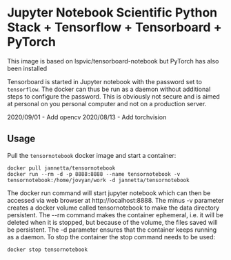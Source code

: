 # Jupyter Notebook Scientific Python Stack + Tensorflow + Tensorboard + PyTorch

This image is based on lspvic/tensorboard-notebook but PyTorch has also been installed

Tensorboard is started in Jupyter notebook with the password set to `tensorflow`. The docker can thus be run as a daemon without additional steps to configure the password. This is obviously not secure and is aimed at personal on you personal computer and not on a production server.

2020/09/01 - Add opencv
2020/08/13 - Add torchvision

Usage
---
Pull the `tensornotebook` docker image and start a container:

```
docker pull jannetta/tensornotebook
docker run --rm -d -p 8888:8888 --name tensornotebook -v tensornotebook:/home/jovyan/work -d jannetta/tensornotebook
```

The docker run command will start jupyter notebook which can then be accessed via web browser at http://localhost:8888. The minus -v parameter creates a docker volume called tensornotebook to make the data directory persistent. The --rm command makes the container ephemeral, i.e. it will be deleted when it is stopped, but because of the volume, the files saved will be persistent. The -d parameter ensures that the container keeps running as a daemon. To stop the container the stop command needs to be used:

```
docker stop tensornotebook
```
